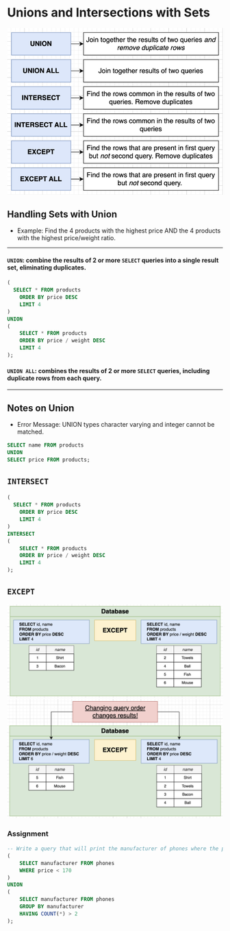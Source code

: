 # Unions and Intersections with Sets

<img src="../pics/union_cheatsheet.png" alt="union cheatsheet" />

## Handling Sets with Union

- Example: Find the 4 products with the highest price AND the 4 products with the highest price/weight ratio.

---

#### `UNION`: combine the results of 2 or more `SELECT` queries into a single result set, **eliminating duplicates**.

```sql
(
  SELECT * FROM products
	ORDER BY price DESC
	LIMIT 4
)
UNION
(
	SELECT * FROM products
	ORDER BY price / weight DESC
	LIMIT 4
);
```

#### `UNION ALL`: combines the results of 2 or more `SELECT` queries, **including duplicate rows** from each query.

---

## Notes on Union

- Error Message: UNION types character varying and integer cannot be matched.

```sql
SELECT name FROM products
UNION
SELECT price FROM products;
```

## `INTERSECT`

```sql
(
  SELECT * FROM products
	ORDER BY price DESC
	LIMIT 4
)
INTERSECT
(
	SELECT * FROM products
	ORDER BY price / weight DESC
	LIMIT 4
);
```

## `EXCEPT`

<img src="../pics/except_diagram.png" alt="diagram showing EXCEPT" />
<img src="../pics/except_change_order.png" alt="diagram showing EXCEPT with changing order of SELECT query" />

### Assignment

```sql
-- Write a query that will print the manufacturer of phones where the phone's price is less than 170.  Also print all manufacturer that have created more than two phones.
(
    SELECT manufacturer FROM phones
    WHERE price < 170
)
UNION
(
    SELECT manufacturer FROM phones
    GROUP BY manufacturer
    HAVING COUNT(*) > 2
);
```
